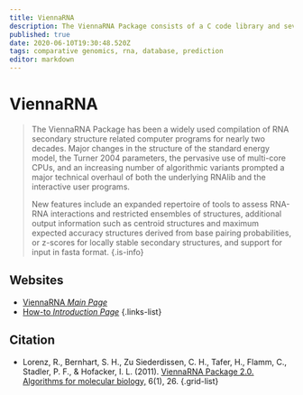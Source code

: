 ```yaml
---
title: ViennaRNA
description: The ViennaRNA Package consists of a C code library and several stand-alone programs for the prediction and comparison of RNA secondary structures.
published: true
date: 2020-06-10T19:30:48.520Z
tags: comparative genomics, rna, database, prediction
editor: markdown
---
```


# ViennaRNA

> The ViennaRNA Package has been a widely used compilation of RNA secondary structure related computer programs for nearly two decades. Major changes in the structure of the standard energy model, the Turner 2004 parameters, the pervasive use of multi-core CPUs, and an increasing number of algorithmic variants prompted a major technical overhaul of both the underlying RNAlib and the interactive user programs.
>
> New features include an expanded repertoire of tools to assess RNA-RNA interactions and restricted ensembles of structures, additional output information such as centroid structures and maximum expected accuracy structures derived from base pairing probabilities, or z-scores for locally stable secondary structures, and support for input in fasta format.
{.is-info}

 

## Websites

- [ViennaRNA *Main Page*](https://www.tbi.univie.ac.at/RNA/)
- [How-to *Introduction Page*](https://www.tbi.univie.ac.at/RNA/ViennaRNA/doc/html/index.html#introduction)
{.links-list}

## Citation

- Lorenz, R., Bernhart, S. H., Zu Siederdissen, C. H., Tafer, H., Flamm, C., Stadler, P. F., & Hofacker, I. L. (2011). [ViennaRNA Package 2.0. Algorithms for molecular biology,](https://link.springer.com/article/10.1186/1748-7188-6-26) 6(1), 26.
{.grid-list}